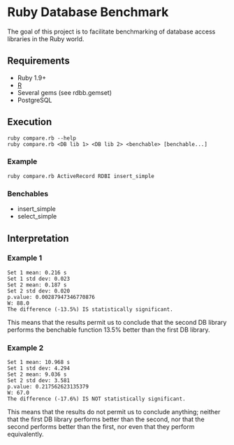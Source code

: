 # Ruby Database Benchmark

The goal of this project is to facilitate benchmarking of database access
libraries in the Ruby world.

## Requirements

* Ruby 1.9+
* [R](http://www.r-project.org/)
* Several gems (see rdbb.gemset)
* PostgreSQL

## Execution

    ruby compare.rb --help
    ruby compare.rb <DB lib 1> <DB lib 2> <benchable> [benchable...]

### Example

    ruby compare.rb ActiveRecord RDBI insert_simple

### Benchables

* insert_simple
* select_simple

## Interpretation

### Example 1

    Set 1 mean: 0.216 s
    Set 1 std dev: 0.023
    Set 2 mean: 0.187 s
    Set 2 std dev: 0.020
    p.value: 0.00287947346770876
    W: 88.0
    The difference (-13.5%) IS statistically significant.

This means that the results permit us to conclude that the second DB library
performs the benchable function 13.5% better than the first DB library.

### Example 2

    Set 1 mean: 10.968 s
    Set 1 std dev: 4.294
    Set 2 mean: 9.036 s
    Set 2 std dev: 3.581
    p.value: 0.217562623135379
    W: 67.0
    The difference (-17.6%) IS NOT statistically significant.

This means that the results do not permit us to conclude anything; neither
that the first DB library performs better than the second, nor that the second
performs better than the first, nor even that they perform equivalently.
